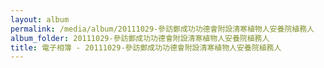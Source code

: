 ```yaml
---
layout: album
permalink: /media/album/20111029-參訪鄭成功功德會附設清寒植物人安養院植務人
album_folder: 20111029-參訪鄭成功功德會附設清寒植物人安養院植務人
title: 電子相簿 - 20111029-參訪鄭成功功德會附設清寒植物人安養院植務人
---
```

